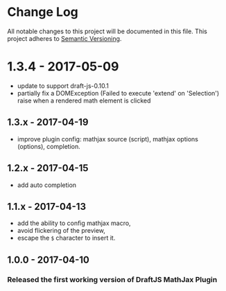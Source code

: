 # Change Log

All notable changes to this project will be documented in this file.
This project adheres to [Semantic Versioning](http://semver.org/).
# 1.3.4 - 2017-05-09
- update to support draft-js-0.10.1
- partially fix a DOMException (Failed to execute 'extend' on 'Selection') raise
  when a rendered math element is clicked
## 1.3.x - 2017-04-19
- improve plugin config: mathjax source (script), mathjax options (options), completion.
## 1.2.x - 2017-04-15
- add auto completion
## 1.1.x - 2017-04-13
- add the ability to config mathjax macro,
- avoid flickering of the preview,
- escape the `$` character to insert it.
## 1.0.0 - 2017-04-10
### Released the first working version of DraftJS MathJax Plugin
